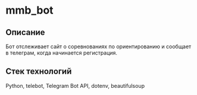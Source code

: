 # mmb_bot
## Описание
Бот отслеживает сайт о соревнованиях по ориентированию и сообщает в телеграм, когда начинается регистрация.

## Стек технологий
Python, telebot, Telegram Bot API, dotenv, beautifulsoup
